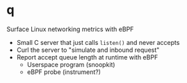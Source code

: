 # q

Surface Linux networking metrics with eBPF

 - Small C server that just calls `listen()` and never accepts
 - Curl the server to "simulate and inbound request"
 - Report accept queue length at runtime with eBPF
   - Userspace program (snoopkit)
   - eBPF probe (instrument?)

